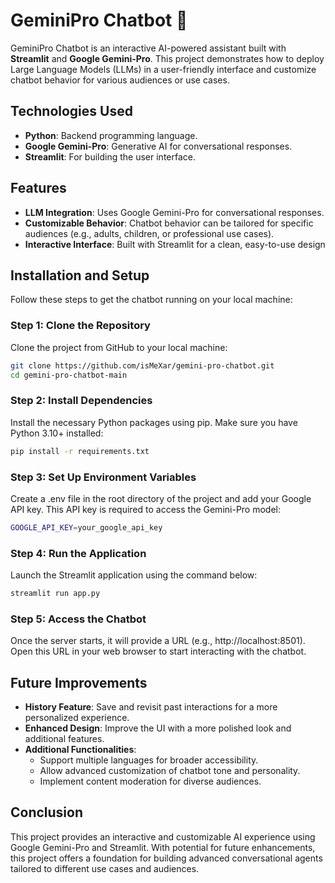 # GeminiPro Chatbot 🤖

GeminiPro Chatbot is an interactive AI-powered assistant built with **Streamlit** and **Google Gemini-Pro**. This project demonstrates how to deploy Large Language Models (LLMs) in a user-friendly interface and customize chatbot behavior for various audiences or use cases.


## Technologies Used
- **Python**: Backend programming language.
- **Google Gemini-Pro**: Generative AI for conversational responses.
- **Streamlit**: For building the user interface.


## Features
- **LLM Integration**: Uses Google Gemini-Pro for conversational responses.
- **Customizable Behavior**: Chatbot behavior can be tailored for specific audiences (e.g., adults, children, or professional use cases).
- **Interactive Interface**: Built with Streamlit for a clean, easy-to-use design



## Installation and Setup

Follow these steps to get the chatbot running on your local machine:

### Step 1: Clone the Repository
Clone the project from GitHub to your local machine:
```bash
git clone https://github.com/isMeXar/gemini-pro-chatbot.git
cd gemini-pro-chatbot-main
```

### Step 2: Install Dependencies
Install the necessary Python packages using pip. Make sure you have Python 3.10+ installed:
```bash
pip install -r requirements.txt
```

### Step 3: Set Up Environment Variables
Create a .env file in the root directory of the project and add your Google API key. This API key is required to access the Gemini-Pro model:
```bash
GOOGLE_API_KEY=your_google_api_key
```
### Step 4: Run the Application
Launch the Streamlit application using the command below:
```bash
streamlit run app.py
```

### Step 5: Access the Chatbot
Once the server starts, it will provide a URL (e.g., http://localhost:8501). Open this URL in your web browser to start interacting with the chatbot.


## Future Improvements

- **History Feature**: Save and revisit past interactions for a more personalized experience.
- **Enhanced Design**: Improve the UI with a more polished look and additional features.
- **Additional Functionalities**:
  - Support multiple languages for broader accessibility.
  - Allow advanced customization of chatbot tone and personality.
  - Implement content moderation for diverse audiences.


## Conclusion
This project provides an interactive and customizable AI experience using Google Gemini-Pro and Streamlit. With potential for future enhancements, this project offers a foundation for building advanced conversational agents tailored to different use cases and audiences.

